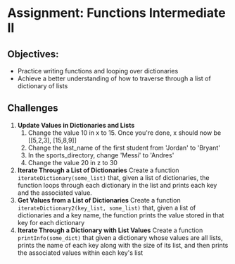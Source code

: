 # Assignment: Functions Intermediate II

## Objectives:
- Practice writing functions and looping over dictionaries
- Achieve a better understanding of how to traverse through a list of dictionary of lists

## Challenges
1. __Update Values in Dictionaries and Lists__
    1. Change the value 10 in x to 15. Once you're done, x should now be [[5,2,3], [15,8,9]]
    2. Change the last_name of the first student from 'Jordan' to 'Bryant'
    3. In the sports_directory, change 'Messi' to 'Andres'
    4. Change the value 20 in z to 30
2. __Iterate Through a List of Dictionaries__
    Create a function `iterateDictionary(some_list)` that, given a list of dictionaries, the function loops through each dictionary in the list and prints each key and the associated value. 
3. __Get Values from a List of Dictionaries__
    Create a function `iterateDictionary2(key_list, some_list)` that, given a list of dictionaries and a key name, the function prints the value stored in that key for each dictionary
4. __Iterate Through a Dictionary with List Values__
    Create a function `printInfo(some_dict)` that given a dictionary whose values are all lists, prints the name of each key along with the size of its list, and then prints the associated values within each key's list
